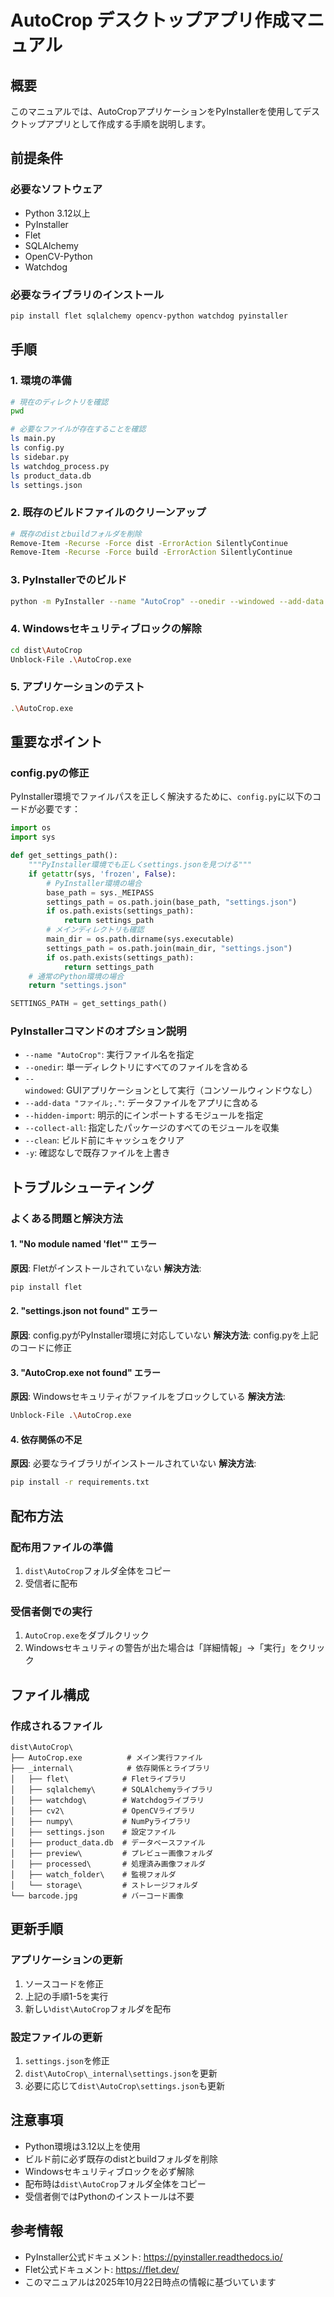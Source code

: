 # AutoCrop デスクトップアプリ作成マニュアル

## 概要
このマニュアルでは、AutoCropアプリケーションをPyInstallerを使用してデスクトップアプリとして作成する手順を説明します。

## 前提条件

### 必要なソフトウェア
- Python 3.12以上
- PyInstaller
- Flet
- SQLAlchemy
- OpenCV-Python
- Watchdog

### 必要なライブラリのインストール
```bash
pip install flet sqlalchemy opencv-python watchdog pyinstaller
```

## 手順

### 1. 環境の準備
```bash
# 現在のディレクトリを確認
pwd

# 必要なファイルが存在することを確認
ls main.py
ls config.py
ls sidebar.py
ls watchdog_process.py
ls product_data.db
ls settings.json
```

### 2. 既存のビルドファイルのクリーンアップ
```bash
# 既存のdistとbuildフォルダを削除
Remove-Item -Recurse -Force dist -ErrorAction SilentlyContinue
Remove-Item -Recurse -Force build -ErrorAction SilentlyContinue
```

### 3. PyInstallerでのビルド
```bash
python -m PyInstaller --name "AutoCrop" --onedir --windowed --add-data "product_data.db;." --add-data "settings.json;." --add-data "preview;preview" --add-data "processed;processed" --add-data "watch_folder;watch_folder" --add-data "storage;storage" --add-data "barcode.jpg;." --hidden-import flet --hidden-import sqlalchemy --hidden-import watchdog --hidden-import cv2 --hidden-import numpy --collect-all flet --collect-all sqlalchemy --collect-all watchdog main.py --clean -y
```

### 4. Windowsセキュリティブロックの解除
```bash
cd dist\AutoCrop
Unblock-File .\AutoCrop.exe
```

### 5. アプリケーションのテスト
```bash
.\AutoCrop.exe
```

## 重要なポイント

### config.pyの修正
PyInstaller環境でファイルパスを正しく解決するために、`config.py`に以下のコードが必要です：

```python
import os
import sys

def get_settings_path():
    """PyInstaller環境でも正しくsettings.jsonを見つける"""
    if getattr(sys, 'frozen', False):
        # PyInstaller環境の場合
        base_path = sys._MEIPASS
        settings_path = os.path.join(base_path, "settings.json")
        if os.path.exists(settings_path):
            return settings_path
        # メインディレクトリも確認
        main_dir = os.path.dirname(sys.executable)
        settings_path = os.path.join(main_dir, "settings.json")
        if os.path.exists(settings_path):
            return settings_path
    # 通常のPython環境の場合
    return "settings.json"

SETTINGS_PATH = get_settings_path()
```

### PyInstallerコマンドのオプション説明
- `--name "AutoCrop"`: 実行ファイル名を指定
- `--onedir`: 単一ディレクトリにすべてのファイルを含める
- `--windowed`: GUIアプリケーションとして実行（コンソールウィンドウなし）
- `--add-data "ファイル;."`: データファイルをアプリに含める
- `--hidden-import`: 明示的にインポートするモジュールを指定
- `--collect-all`: 指定したパッケージのすべてのモジュールを収集
- `--clean`: ビルド前にキャッシュをクリア
- `-y`: 確認なしで既存ファイルを上書き

## トラブルシューティング

### よくある問題と解決方法

#### 1. "No module named 'flet'" エラー
**原因**: Fletがインストールされていない
**解決方法**: 
```bash
pip install flet
```

#### 2. "settings.json not found" エラー
**原因**: config.pyがPyInstaller環境に対応していない
**解決方法**: config.pyを上記のコードに修正

#### 3. "AutoCrop.exe not found" エラー
**原因**: Windowsセキュリティがファイルをブロックしている
**解決方法**: 
```bash
Unblock-File .\AutoCrop.exe
```

#### 4. 依存関係の不足
**原因**: 必要なライブラリがインストールされていない
**解決方法**: 
```bash
pip install -r requirements.txt
```

## 配布方法

### 配布用ファイルの準備
1. `dist\AutoCrop`フォルダ全体をコピー
2. 受信者に配布

### 受信者側での実行
1. `AutoCrop.exe`をダブルクリック
2. Windowsセキュリティの警告が出た場合は「詳細情報」→「実行」をクリック

## ファイル構成

### 作成されるファイル
```
dist\AutoCrop\
├── AutoCrop.exe          # メイン実行ファイル
├── _internal\            # 依存関係とライブラリ
│   ├── flet\            # Fletライブラリ
│   ├── sqlalchemy\      # SQLAlchemyライブラリ
│   ├── watchdog\        # Watchdogライブラリ
│   ├── cv2\             # OpenCVライブラリ
│   ├── numpy\           # NumPyライブラリ
│   ├── settings.json    # 設定ファイル
│   ├── product_data.db  # データベースファイル
│   ├── preview\         # プレビュー画像フォルダ
│   ├── processed\       # 処理済み画像フォルダ
│   ├── watch_folder\    # 監視フォルダ
│   └── storage\         # ストレージフォルダ
└── barcode.jpg          # バーコード画像
```

## 更新手順

### アプリケーションの更新
1. ソースコードを修正
2. 上記の手順1-5を実行
3. 新しい`dist\AutoCrop`フォルダを配布

### 設定ファイルの更新
1. `settings.json`を修正
2. `dist\AutoCrop\_internal\settings.json`を更新
3. 必要に応じて`dist\AutoCrop\settings.json`も更新

## 注意事項

- Python環境は3.12以上を使用
- ビルド前に必ず既存のdistとbuildフォルダを削除
- Windowsセキュリティブロックを必ず解除
- 配布時は`dist\AutoCrop`フォルダ全体をコピー
- 受信者側ではPythonのインストールは不要

## 参考情報

- PyInstaller公式ドキュメント: https://pyinstaller.readthedocs.io/
- Flet公式ドキュメント: https://flet.dev/
- このマニュアルは2025年10月22日時点の情報に基づいています


